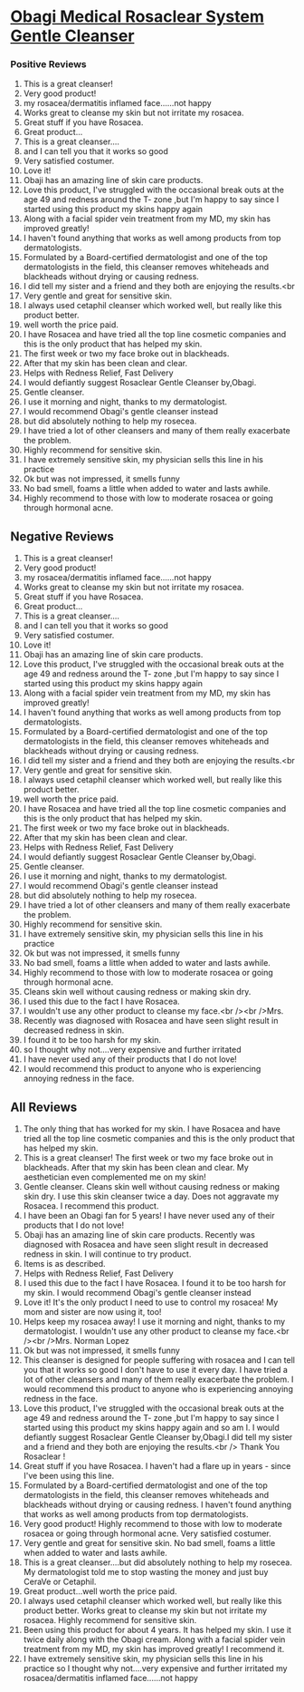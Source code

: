 # [Obagi Medical Rosaclear System Gentle Cleanser](https://products.checkmycream.com/products/Obagi-Medical-Rosaclear-System-Gentle-Cleanser.html)

### Positive Reviews

<ol>
      <li>This is a great cleanser!  </li>
      <li>Very good product!</li>
      <li>my rosacea/dermatitis inflamed face......not happy</li>
      <li>Works great to cleanse my skin but not irritate my rosacea.</li>
      <li>Great stuff if you have Rosacea.  </li>
      <li>Great product...</li>
      <li>This is a great cleanser....</li>
      <li>and I can tell you that it works so good</li>
      <li>Very satisfied costumer.</li>
      <li>Love it!  </li>
      <li>Obaji has an amazing line of skin care products.  </li>
      <li>Love this product, I&#x27;ve struggled with the occasional break outs at the age 49 and redness around the T- zone  ,but I&#x27;m happy to say since I started using this product my skins happy again</li>
      <li>Along with a facial spider vein treatment from my MD, my skin has improved greatly!  </li>
      <li>I haven&#x27;t found anything that works as well among products from top dermatologists.</li>
      <li>Formulated by a Board-certified dermatologist and one of the top dermatologists in the field, this cleanser removes whiteheads and blackheads without drying or causing redness.  </li>
      <li>I did tell my sister and a friend and they both are enjoying the results.&lt;br</li>
      <li>Very gentle and great for sensitive skin.</li>
      <li>I always used cetaphil cleanser which worked well, but really like this product better.</li>
      <li>well worth the price paid.</li>
      <li>I have Rosacea and have tried all the top line cosmetic companies and this is the only product that has helped my skin.</li>
      <li>The first week or two my face broke out in blackheads.  </li>
      <li>After that my skin has been clean and clear.  </li>
      <li>Helps with Redness Relief, Fast Delivery</li>
      <li>I would defiantly suggest Rosaclear Gentle Cleanser by,Obagi.</li>
      <li>Gentle cleanser.  </li>
      <li>I use it morning and night, thanks to my dermatologist.  </li>
      <li>I would recommend Obagi&#x27;s gentle cleanser instead</li>
      <li>but did absolutely nothing to help my rosecea.  </li>
      <li>I have tried a lot of other cleansers and many of them really exacerbate the problem.  </li>
      <li>Highly recommend for sensitive skin.</li>
      <li>I have extremely sensitive skin, my physician sells this line in his practice</li>
      <li>Ok but was not impressed, it smells funny</li>
      <li>No bad smell, foams a little when added to water and lasts awhile.</li>
      <li>Highly recommend to those with low to moderate rosacea or going through hormonal acne.</li>
</ol>


<h2>Negative Reviews</h2>
<ol>
<li> This is a great cleanser!  </li>
<li> Very good product!</li>
<li> my rosacea/dermatitis inflamed face......not happy</li>
<li> Works great to cleanse my skin but not irritate my rosacea.</li>
<li> Great stuff if you have Rosacea.  </li>
<li> Great product...</li>
<li> This is a great cleanser....</li>
<li> and I can tell you that it works so good</li>
<li> Very satisfied costumer.</li>
<li> Love it!  </li>
<li> Obaji has an amazing line of skin care products.  </li>
<li> Love this product, I&#x27;ve struggled with the occasional break outs at the age 49 and redness around the T- zone  ,but I&#x27;m happy to say since I started using this product my skins happy again</li>
<li> Along with a facial spider vein treatment from my MD, my skin has improved greatly!  </li>
<li> I haven&#x27;t found anything that works as well among products from top dermatologists.</li>
<li> Formulated by a Board-certified dermatologist and one of the top dermatologists in the field, this cleanser removes whiteheads and blackheads without drying or causing redness.  </li>
<li> I did tell my sister and a friend and they both are enjoying the results.&lt;br</li>
<li> Very gentle and great for sensitive skin.</li>
<li> I always used cetaphil cleanser which worked well, but really like this product better.</li>
<li> well worth the price paid.</li>
<li> I have Rosacea and have tried all the top line cosmetic companies and this is the only product that has helped my skin.</li>
<li> The first week or two my face broke out in blackheads.  </li>
<li> After that my skin has been clean and clear.  </li>
<li> Helps with Redness Relief, Fast Delivery</li>
<li> I would defiantly suggest Rosaclear Gentle Cleanser by,Obagi.</li>
<li> Gentle cleanser.  </li>
<li> I use it morning and night, thanks to my dermatologist.  </li>
<li> I would recommend Obagi&#x27;s gentle cleanser instead</li>
<li> but did absolutely nothing to help my rosecea.  </li>
<li> I have tried a lot of other cleansers and many of them really exacerbate the problem.  </li>
<li> Highly recommend for sensitive skin.</li>
<li> I have extremely sensitive skin, my physician sells this line in his practice</li>
<li> Ok but was not impressed, it smells funny</li>
<li> No bad smell, foams a little when added to water and lasts awhile.</li>
<li> Highly recommend to those with low to moderate rosacea or going through hormonal acne.</li>
<li> Cleans skin well without causing redness or making skin dry.</li>
<li> I used this due to the fact I have Rosacea.</li>
<li> I wouldn&#x27;t use any other product to cleanse my face.&lt;br /&gt;&lt;br /&gt;Mrs.</li>
<li> Recently was diagnosed with Rosacea and have seen slight result in decreased redness in skin.  </li>
<li> I found it to be too harsh for my skin.</li>
<li> so I thought why not....very expensive and further irritated</li>
<li> I have never used any of their products that I do not love!</li>
<li> I would recommend this product to anyone who is experiencing annoying redness in the face.</li>
</ol>

<h2>All Reviews</h2>

<ol>
    <li> The only thing that has worked for my skin. I have Rosacea and have tried all the top line cosmetic companies and this is the only product that has helped my skin.</li>
    <li> This is a great cleanser!  The first week or two my face broke out in blackheads.  After that my skin has been clean and clear.  My aesthetician even complemented me on my skin!</li>
    <li> Gentle cleanser.  Cleans skin well without causing redness or making skin dry. I use this skin cleanser twice a day. Does not aggravate my Rosacea. I recommend this product.</li>
    <li> I have been an Obagi fan for 5 years!  I have never used any of their products that I do not love!</li>
    <li> Obaji has an amazing line of skin care products.  Recently was diagnosed with Rosacea and have seen slight result in decreased redness in skin.  I will continue to try product.</li>
    <li> Items is as described.</li>
    <li> Helps with Redness Relief, Fast Delivery</li>
    <li> I used this due to the fact I have Rosacea. I found it to be too harsh for my skin. I would recommend Obagi&#x27;s gentle cleanser instead</li>
    <li> Love it!  It&#x27;s the only product I need to use to control my rosacea!  My mom and sister are now using it, too!</li>
    <li> Helps keep my rosacea away!  I use it morning and night, thanks to my dermatologist.  I wouldn&#x27;t use any other product to cleanse my face.&lt;br /&gt;&lt;br /&gt;Mrs. Norman Lopez</li>
    <li> Ok but was not impressed, it smells funny</li>
    <li> This cleanser is designed for people suffering with rosacea and I can tell you that it works so good I don&#x27;t have to use it every day. I have tried a lot of other cleansers and many of them really exacerbate the problem.  I would recommend this product to anyone who is experiencing annoying redness in the face.</li>
    <li> Love this product, I&#x27;ve struggled with the occasional break outs at the age 49 and redness around the T- zone  ,but I&#x27;m happy to say since I started using this product my skins happy again and so am I. I would defiantly suggest Rosaclear Gentle Cleanser by,Obagi.I did tell my sister and a friend and they both are enjoying the results.&lt;br /&gt;  Thank You Rosaclear !</li>
    <li> Great stuff if you have Rosacea.  I haven&#x27;t had a flare up in years - since I&#x27;ve been using this line.</li>
    <li> Formulated by a Board-certified dermatologist and one of the top dermatologists in the field, this cleanser removes whiteheads and blackheads without drying or causing redness.  I haven&#x27;t found anything that works as well among products from top dermatologists.</li>
    <li> Very good product! Highly recommend to those with low to moderate rosacea or going through hormonal acne. Very satisfied costumer.</li>
    <li> Very gentle and great for sensitive skin. No bad smell, foams a little when added to water and lasts awhile.</li>
    <li> This is a great cleanser....but did absolutely nothing to help my rosecea.  My dermatologist told me to stop wasting the money and just buy CeraVe or Cetaphil.</li>
    <li> Great product...well worth the price paid.</li>
    <li> I always used cetaphil cleanser which worked well, but really like this product better. Works great to cleanse my skin but not irritate my rosacea. Highly recommend for sensitive skin.</li>
    <li> Been using this product for about  4 years.  It has helped my skin.  I use it twice daily along with the Obagi cream.  Along with a facial spider vein treatment from my MD, my skin has improved greatly!  I recommend it.</li>
    <li> I have extremely sensitive skin, my physician sells this line in his practice so I thought why not....very expensive and further irritated my rosacea/dermatitis inflamed face......not happy</li>
</ol>




